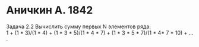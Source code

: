 ﻿# Аничкин А. 1842
Задача 2.2  Вычислить сумму первых N элементов ряда:   
1 + (1 * 3)/(1 * 4) + (1 * 3 * 5)/(1 * 4 * 7) + (1 * 3 * 5 * 7)/(1 * 4* 7 * 10) + ... .

